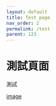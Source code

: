 ```yaml
---
layout: default
title: Test page
nav_order: 2
permalink: /test
parent: 123
---
```


# 測試頁面

測試

[image](https://github.com/BK13579/ffxivguide/blob/main/Images/DamageDown.jpg)
